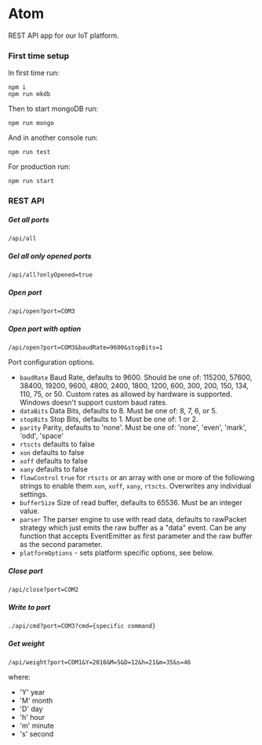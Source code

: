 # Atom
REST API app for our IoT platform.

### First time setup

In first time run:

```
npm i
npm run mkdb
```

Then to start mongoDB run:

```
npm run mongo
```

And in another console run:

```
npm run test
```

For production run:

```
npm run start
```

### REST API

##### Get all ports

```
/api/all
```

##### Gel all only opened ports

```
/api/all?onlyOpened=true
```

##### Open port

```
/api/open?port=COM3
```

##### Open port with option

```
/api/open?port=COM3&baudRate=9600&stopBits=1
```

Port configuration options.

* `baudRate` Baud Rate, defaults to 9600. Should be one of: 115200, 57600, 38400, 19200, 9600, 4800, 2400, 1800, 1200, 600, 300, 200, 150, 134, 110, 75, or 50. Custom rates as allowed by hardware is supported. Windows doesn't support custom baud rates.
* `dataBits` Data Bits, defaults to 8. Must be one of: 8, 7, 6, or 5.
* `stopBits` Stop Bits, defaults to 1. Must be one of: 1 or 2.
* `parity` Parity, defaults to 'none'. Must be one of: 'none', 'even', 'mark', 'odd', 'space'
* `rtscts` defaults to false
* `xon` defaults to false
* `xoff` defaults to false
* `xany` defaults to false
* `flowControl` `true` for `rtscts` or an array with one or more of the following strings to enable them `xon`, `xoff`, `xany`, `rtscts`. Overwrites any individual settings.
* `bufferSize` Size of read buffer, defaults to 65536. Must be an integer value.
* `parser` The parser engine to use with read data, defaults to rawPacket strategy which just emits the raw buffer as a "data" event. Can be any function that accepts EventEmitter as first parameter and the raw buffer as the second parameter.
* `platformOptions` - sets platform specific options, see below.

##### Close port

```
/api/close?port=COM2
```

##### Write to port

```
./api/cmd?port=COM3?cmd={specific command}
```

##### Get weight

```
/api/weight?port=COM1&Y=2016&M=5&D=12&h=21&m=35&s=46
```

where:
* 'Y' year
* 'M' month
* 'D' day
* 'h' hour
* 'm' minute
* 's' second
